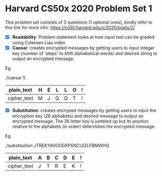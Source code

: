 # Harvard CS50x 2020 Problem Set 1

This problem set consists of 3 questions (1 optional ones), kindly refer to this link for more info: https://cs50.harvard.edu/x/2020/psets/2/

- [x] **Readability**: Problem statement looks at how input text can be graded using Coleman-Liau index
- [x] **Caesar**: creates encrypted messages by getting users to input integar key (number of 'steps' to shift alphabetical words) and desired string to output an encrypted message.  

Eg. 

./caesar 5 

| plain_text | H | E | L | L | O | ! |
|------------|---|---|---|---|---|---|
| cipher_text| M | J | Q | Q | T | ! |



- [x] **Substitution**: creates encryped messages by getting users to input the encryption key (26 alphabets) and desired message to output an encrypted message. The 26 letter key is jumbled up but its position relative to the alphabets (in order) determines the encrypted message. 

Eg.

./substituition JTREKYAVOGDXPSNCUIZLFBMWHQ

| plain_text | A | B | C | D | E | ! |
|------------|---|---|---|---|---|---|
| cipher_text| J | T | R | E | K | ! |
